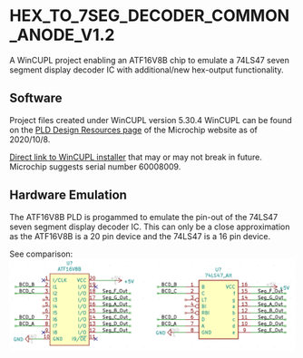 # HEX_TO_7SEG_DECODER_COMMON_ANODE_V1.2

A WinCUPL project enabling an ATF16V8B chip to emulate a 74LS47 seven segment display decoder IC with additional/new hex-output functionality.

## Software

Project files created under WinCUPL version 5.30.4
WinCUPL can be found on the [PLD Design Resources page](https://pages.github.com/) of the Microchip website as of 2020/10/8.

[Direct link to WinCUPL installer](http://ww1.microchip.com/downloads/archive/awincupl.exe) that may or may not break in future. Microchip suggests serial number 60008009.

## Hardware Emulation

The ATF16V8B PLD is progammed to emulate the pin-out of the 74LS47 seven segment display decoder IC. This can only be a close approximation as the ATF16V8B is a 20 pin device and the 74LS47 is a 16 pin device. 

See comparison:
![Rev0 Image 1](../COMMON_ANODE_v1.2/Images/74LS47_to_ATF16V8B_Pin_Assignment.PNG)
